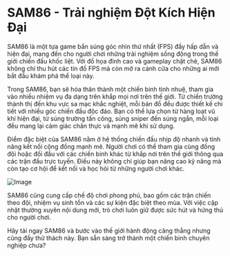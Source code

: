 # SAM86 - Trải nghiệm Đột Kích Hiện Đại

SAM86 là một tựa game bắn súng góc nhìn thứ nhất (FPS) đầy hấp dẫn và hiện đại, mang đến cho người chơi những trải nghiệm sống động trong thế giới chiến đấu khốc liệt. Với đồ họa đỉnh cao và gameplay chặt chẽ, SAM86 không chỉ thu hút các tín đồ FPS mà còn mở ra cánh cửa cho những ai mới bắt đầu khám phá thể loại này.

Trong SAM86, bạn sẽ hóa thân thành một chiến binh tinh nhuệ, tham gia vào nhiều nhiệm vụ đa dạng trên khắp mọi nơi trên thế giới. Từ chiến trường thành thị đến khu vực sa mạc khắc nghiệt, mỗi bản đồ đều được thiết kế chi tiết với nhiều góc chiến đấu độc đáo. Bạn có thể lựa chọn từ hàng loạt vũ khí hiện đại, từ súng trường tấn công, súng sniper đến súng ngắn, mỗi loại đều mang lại cảm giác chân thực và mạnh mẽ khi sử dụng.

Điểm đặc biệt của SAM86 nằm ở hệ thống chiến đấu nhịp độ nhanh và tính năng kết nối cộng đồng mạnh mẽ. Người chơi có thể tham gia cùng đồng đội hoặc đối đầu với các chiến binh khác từ khắp nơi trên thế giới thông qua các trận đấu trực tuyến. Điều này không chỉ giúp bạn nâng cao kỹ năng mà còn tạo cơ hội để kết nối và học hỏi từ những người chơi khác.

![Image](https://github.com/user-attachments/assets/bd51ea9f-0666-407b-a7a7-98ead6de688c)

SAM86 cũng cung cấp chế độ chơi phong phú, bao gồm các trận chiến theo đội, nhiệm vụ sinh tồn và các sự kiện đặc biệt theo mùa. Với việc cập nhật thường xuyên nội dung mới, trò chơi luôn giữ được sức hút và hứng thú cho người chơi.

Hãy tải ngay SAM86 và bước vào thế giới hành động căng thẳng nhưng cũng đầy thử thách này. Bạn sẵn sàng trở thành một chiến binh chuyên nghiệp chưa?